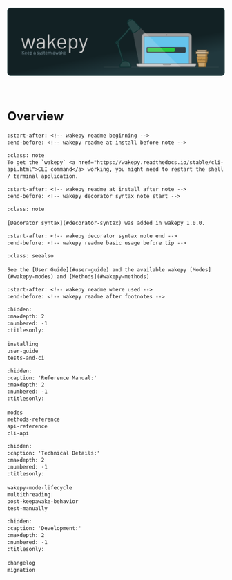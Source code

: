 ![](./img/wakepy-banner.svg)
<br><br><br>
# Overview

```{include} ../../README.md
:start-after: <!-- wakepy readme beginning -->
:end-before: <!-- wakepy readme at install before note -->
```

```{admonition} Restart your shell after installing wakepy
:class: note
To get the `wakepy` <a href="https://wakepy.readthedocs.io/stable/cli-api.html">CLI command</a> working, you might need to restart the shell / terminal application.
```

```{include} ../../README.md
:start-after: <!-- wakepy readme at install after note -->
:end-before: <!-- wakepy decorator syntax note start -->
```

```{admonition} New in wakepy 1.0.0
:class: note

[Decorator syntax](#decorator-syntax) was added in wakepy 1.0.0.
```



```{include} ../../README.md
:start-after: <!-- wakepy decorator syntax note end -->
:end-before: <!-- wakepy readme basic usage before tip -->
```



```{admonition} Next Steps
:class: seealso

See the [User Guide](#user-guide) and the available wakepy [Modes](#wakepy-modes) and [Methods](#wakepy-methods)
```


```{include} ../../README.md
:start-after: <!-- wakepy readme where used -->
:end-before: <!-- wakepy readme after footnotes -->
```

```{toctree}
:hidden:
:maxdepth: 2
:numbered: -1
:titlesonly:

installing
user-guide
tests-and-ci
```

```{toctree}
:hidden:
:caption: 'Reference Manual:'
:maxdepth: 2
:numbered: -1
:titlesonly:

modes
methods-reference
api-reference
cli-api
```


```{toctree}
:hidden:
:caption: 'Technical Details:'
:maxdepth: 2
:numbered: -1
:titlesonly:

wakepy-mode-lifecycle
multithreading
post-keepawake-behavior
test-manually
```

```{toctree}
:hidden:
:caption: 'Development:'
:maxdepth: 2
:numbered: -1
:titlesonly:

changelog
migration
```
